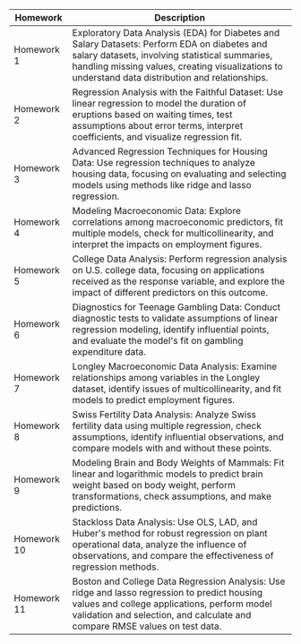 | Homework   | Description                                                                                                                                                                                                                                                |
|------------|------------------------------------------------------------------------------------------------------------------------------------------------------------------------------------------------------------------------------------------------------------|
| Homework 1 | Exploratory Data Analysis (EDA) for Diabetes and Salary Datasets: Perform EDA on diabetes and salary datasets, involving statistical summaries, handling missing values, creating visualizations to understand data distribution and relationships.      |
| Homework 2 | Regression Analysis with the Faithful Dataset: Use linear regression to model the duration of eruptions based on waiting times, test assumptions about error terms, interpret coefficients, and visualize regression fit.                                  |
| Homework 3 | Advanced Regression Techniques for Housing Data: Use regression techniques to analyze housing data, focusing on evaluating and selecting models using methods like ridge and lasso regression.                                                             |
| Homework 4 | Modeling Macroeconomic Data: Explore correlations among macroeconomic predictors, fit multiple models, check for multicollinearity, and interpret the impacts on employment figures.                                                                          |
| Homework 5 | College Data Analysis: Perform regression analysis on U.S. college data, focusing on applications received as the response variable, and explore the impact of different predictors on this outcome.                                                       |
| Homework 6 | Diagnostics for Teenage Gambling Data: Conduct diagnostic tests to validate assumptions of linear regression modeling, identify influential points, and evaluate the model's fit on gambling expenditure data.                                             |
| Homework 7 | Longley Macroeconomic Data Analysis: Examine relationships among variables in the Longley dataset, identify issues of multicollinearity, and fit models to predict employment figures.                                                                     |
| Homework 8 | Swiss Fertility Data Analysis: Analyze Swiss fertility data using multiple regression, check assumptions, identify influential observations, and compare models with and without these points.                                                            |
| Homework 9 | Modeling Brain and Body Weights of Mammals: Fit linear and logarithmic models to predict brain weight based on body weight, perform transformations, check assumptions, and make predictions.                                                              |
| Homework 10| Stackloss Data Analysis: Use OLS, LAD, and Huber's method for robust regression on plant operational data, analyze the influence of observations, and compare the effectiveness of regression methods.                                                 |
| Homework 11| Boston and College Data Regression Analysis: Use ridge and lasso regression to predict housing values and college applications, perform model validation and selection, and calculate and compare RMSE values on test data.                           |
